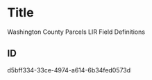 # Title

Washington County Parcels LIR Field Definitions

## ID

d5bff334-33ce-4974-a614-6b34fed0573d
